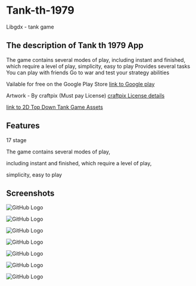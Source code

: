 # Tank-th-1979

Libgdx - tank game

## The description of Tank th 1979 App

The game contains several modes of play, including instant and finished, which require a level of play, simplicity, easy to play
Provides several tasks
You can play with friends
Go to war and test your strategy abilities

Vailable for free on the Google Play Store
[link to Google play](https://tank-game-th-1979.en.softonic.com/android)

Artwork - By craftpix (Must pay License) [craftpix License details](https://craftpix.net/file-craftpix/)

[link to 2D Top Down Tank Game Assets](https://craftpix.net/product/2d-top-down-tank-game-assets/)

## Features

17 stage

The game contains several modes of play,

including instant and finished, which require a level of play,

simplicity, easy to play


## Screenshots

![GitHub Logo](https://play-lh.googleusercontent.com/09w710DnUoUsOcmuCaJ61hkC9avDds2uhpjhrfrvLSNNQrIaSU5NrIAtUEwgEggtx8U=w720-h310)
 
![GitHub Logo](https://play-lh.googleusercontent.com/XzniR6PjhCMQV4jDLTQ-bsvP_9-PCEuzRTtqh6KQdflN7ishweDCOdl6QeVTJEnGPA=w720-h310)

![GitHub Logo](https://play-lh.googleusercontent.com/DeqLtYEv4xDtpXoABjtucqJa-tSFt5eKrukV6XOwFgp_TepqjqfaR7izz2AfIcF130Ug=w720-h310)

![GitHub Logo](https://play-lh.googleusercontent.com/eUQJSGjLB3L1xO148u1CgBMS3k3KmX_dB90aEHkcYJNWB-eVSDhuAVnUO-oAraH91ts=w720-h310)

![GitHub Logo](https://play-lh.googleusercontent.com/mnKf3LRixApfhyjOmsKeMk48FX6wVveJG8V9WM9bOntZiQ7nP_253eYqwe7AufvK7D4Y=w720-h310)

![GitHub Logo](https://play-lh.googleusercontent.com/Likr3WGUZ1iF5ZaLRpPtqKOe5Qti41VFlepxVhOlTkfCr5SLJIKww5Itsp1vtm7-bw=w720-h310)

![GitHub Logo](https://play-lh.googleusercontent.com/CRAxXj5d0nwQOv0ciP06_2WBcnW_Y_q7kMQv7hkT12ege0bvffDlZB0kMjG200hjLxw=w720-h310)
